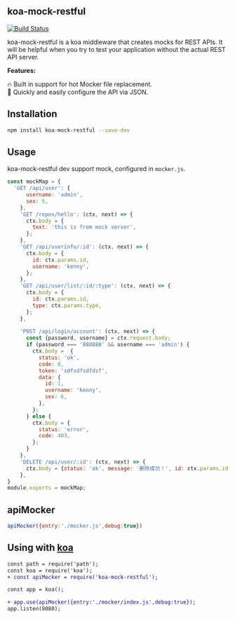koa-mock-restful
---

[![Build Status](https://travis-ci.org/xuxihai123/koa-mock-restful.svg?branch=master)](https://travis-ci.org/xuxihai123/koa-mock-restful)

koa-mock-restful is a koa  middleware that creates mocks for REST APIs. It will be helpful when you try to test your application without the actual REST API server.

**Features:**  

🔥 Built in support for hot Mocker file replacement.  
🚀 Quickly and easily configure the API via JSON.  

## Installation

```bash
npm install koa-mock-restful --save-dev
```

## Usage

koa-mock-restful dev support mock, configured in `mocker.js`.

```js
const mockMap = {
  'GET /api/user': {
      username: 'admin',
      sex: 5,
    },
    'GET /repos/hello': (ctx, next) => {
      ctx.body = {
        text: 'this is from mock server',
      };
    },
    'GET /api/userinfo/:id': (ctx, next) => {
      ctx.body = {
        id: ctx.params.id,
        username: 'kenny',
      };
    },
    'GET /api/user/list/:id/:type': (ctx, next) => {
      ctx.body = {
        id: ctx.params.id,
        type: ctx.params.type,
      };
    },
  
    'POST /api/login/account': (ctx, next) => {
      const {password, username} = ctx.request.body;
      if (password === '888888' && username === 'admin') {
        ctx.body =  {
          status: 'ok',
          code: 0,
          token: 'sdfsdfsdfdsf',
          data: {
            id: 1,
            username: 'kenny',
            sex: 6,
          },
        };
      } else {
        ctx.body = {
          status: 'error',
          code: 403,
        };
      }
    },
    'DELETE /api/user/:id': (ctx, next) => {
      ctx.body = {status: 'ok', message: '删除成功！', id: ctx.params.id};
    },
}
module.exports = mockMap;
```

## apiMocker

```js
apiMocker({entry:'./mocker.js',debug:true})
```

## Using with [koa](https://github.com/koajs/koa)

```diff
const path = require('path');
const koa = require('koa');
+ const apiMocker = require('koa-mock-restful');

const app = koa();

+ app.use(apiMocker({entry:'./mocker/index.js',debug:true});
app.listen(8080);
```
